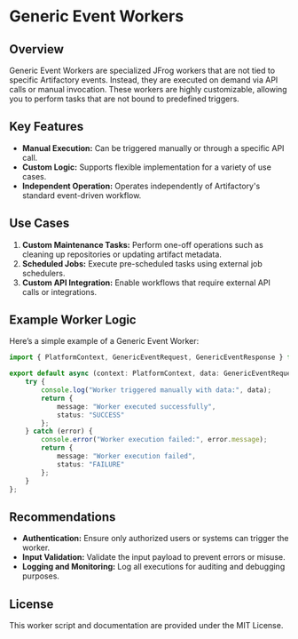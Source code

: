 # Generic Event Workers

## Overview

Generic Event Workers are specialized JFrog workers that are not tied to specific Artifactory events. Instead, they are executed on demand via API calls or manual invocation. These workers are highly customizable, allowing you to perform tasks that are not bound to predefined triggers.

## Key Features

- **Manual Execution:** Can be triggered manually or through a specific API call.
- **Custom Logic:** Supports flexible implementation for a variety of use cases.
- **Independent Operation:** Operates independently of Artifactory's standard event-driven workflow.

## Use Cases

1. **Custom Maintenance Tasks:** Perform one-off operations such as cleaning up repositories or updating artifact metadata.
2. **Scheduled Jobs:** Execute pre-scheduled tasks using external job schedulers.
3. **Custom API Integration:** Enable workflows that require external API calls or integrations.

## Example Worker Logic

Here’s a simple example of a Generic Event Worker:

```typescript
import { PlatformContext, GenericEventRequest, GenericEventResponse } from 'jfrog-workers';

export default async (context: PlatformContext, data: GenericEventRequest): Promise<GenericEventResponse> => {
    try {
        console.log("Worker triggered manually with data:", data);
        return {
            message: "Worker executed successfully",
            status: "SUCCESS"
        };
    } catch (error) {
        console.error("Worker execution failed:", error.message);
        return {
            message: "Worker execution failed",
            status: "FAILURE"
        };
    }
};
```

## Recommendations

- **Authentication:** Ensure only authorized users or systems can trigger the worker.
- **Input Validation:** Validate the input payload to prevent errors or misuse.
- **Logging and Monitoring:** Log all executions for auditing and debugging purposes.

## License

This worker script and documentation are provided under the MIT License.

